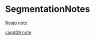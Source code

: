 # SegmentationNotes


[Nysjo note](https://github.com/freyakniglty/SegmentationNotes/blob/master/Nysjo_note.md)

[cagd09 note](https://github.com/freyakniglty/SegmentationNotes/blob/master/cagd09_note.md)

